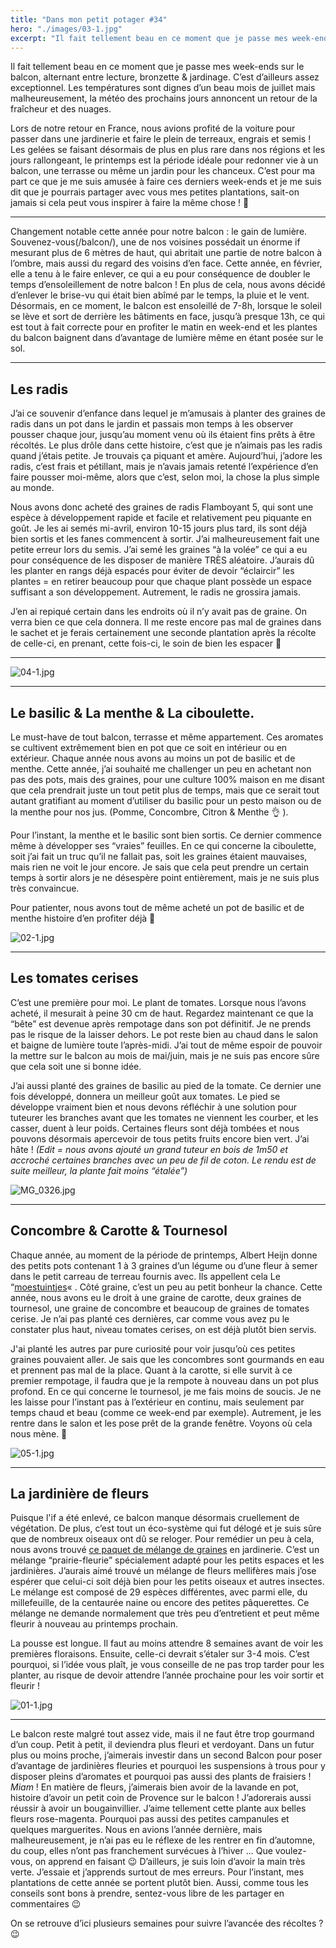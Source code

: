 ```yaml
---
title: "Dans mon petit potager #34"
hero: "./images/03-1.jpg"
excerpt: "Il fait tellement beau en ce moment que je passe mes week-ends sur le balcon, alternant entre lecture, bronzette & jardinage. C’est d’ailleurs assez exceptionnel. Les températures sont dignes d’un beau mois de juillet mais malheureusement, la météo des prochains jours annoncent un retour de la fraîcheur et des nuages. Lors de notre retour en"
---
```

Il fait tellement beau en ce moment que je passe mes week-ends sur le balcon, alternant entre lecture, bronzette & jardinage. C’est d’ailleurs assez exceptionnel. Les températures sont dignes d’un beau mois de juillet mais malheureusement, la météo des prochains jours annoncent un retour de la fraîcheur et des nuages.

Lors de notre retour en France, nous avions profité de la voiture pour passer dans une jardinerie et faire le plein de terreaux, engrais et semis ! Les gelées se faisant désormais de plus en plus rare dans nos régions et les jours rallongeant, le printemps est la période idéale pour redonner vie à un balcon, une terrasse ou même un jardin pour les chanceux. C’est pour ma part ce que je me suis amusée à faire ces derniers week-ends et je me suis dit que je pourrais partager avec vous mes petites plantations, sait-on jamais si cela peut vous inspirer à faire la même chose ! 🙂

---

Changement notable cette année pour notre balcon : le gain de lumière. Souvenez-vous(/balcon/), une de nos voisines possédait un énorme if mesurant plus de 6 mètres de haut, qui abritait une partie de notre balcon à l’ombre, mais aussi du regard des voisins d’en face. Cette année, en février, elle a tenu à le faire enlever, ce qui a eu pour conséquence de doubler le temps d’ensoleillement de notre balcon ! En plus de cela, nous avons décidé d’enlever le brise-vu qui était bien abîmé par le temps, la pluie et le vent. Désormais, en ce moment, le balcon est ensoleillé de 7-8h, lorsque le soleil se lève et sort de derrière les bâtiments en face, jusqu’à presque 13h, ce qui est tout à fait correcte pour en profiter le matin en week-end et les plantes du balcon baignent dans d’avantage de lumière même en étant posée sur le sol.

---

## Les radis

J’ai ce souvenir d’enfance dans lequel je m’amusais à planter des graines de radis dans un pot dans le jardin et passais mon temps à les observer pousser chaque jour, jusqu’au moment venu où ils étaient fins prêts à être récoltés. Le plus drôle dans cette histoire, c’est que je n’aimais pas les radis quand j’étais petite. Je trouvais ça piquant et amère. Aujourd’hui, j’adore les radis, c’est frais et pétillant, mais je n’avais jamais retenté l’expérience d’en faire pousser moi-même, alors que c’est, selon moi, la chose la plus simple au monde.

Nous avons donc acheté des graines de radis Flamboyant 5, qui sont une espèce à développement rapide et facile et relativement peu piquante en goût. Je les ai semés mi-avril, environ 10-15 jours plus tard, ils sont déjà bien sortis et les fanes commencent à sortir. J’ai malheureusement fait une petite erreur lors du semis. J’ai semé les graines “à la volée” ce qui a eu pour conséquence de les disposer de manière TRÈS aléatoire. J’aurais dû les planter en rangs déjà espacés pour éviter de devoir “éclaircir” les plantes = en retirer beaucoup pour que chaque plant possède un espace suffisant a son développement. Autrement, le radis ne grossira jamais.

J’en ai repiqué certain dans les endroits où il n’y avait pas de graine. On verra bien ce que cela donnera. Il me reste encore pas mal de graines dans le sachet et je ferais certainement une seconde plantation après la récolte de celle-ci, en prenant, cette fois-ci, le soin de bien les espacer 🙂

---

<img alt="04-1.jpg" src="./images/04-1.jpg">

---

## Le basilic & La menthe & La ciboulette.

Le must-have de tout balcon, terrasse et même appartement. Ces aromates se cultivent extrêmement bien en pot que ce soit en intérieur ou en extérieur. Chaque année nous avons au moins un pot de basilic et de menthe. Cette année, j’ai souhaité me challenger un peu en achetant non pas des pots, mais des graines, pour une culture 100% maison en me disant que cela prendrait juste un tout petit plus de temps, mais que ce serait tout autant gratifiant au moment d’utiliser du basilic pour un pesto maison ou de la menthe pour nos jus. (Pomme, Concombre, Citron & Menthe 👌 ).

Pour l’instant, la menthe et le basilic sont bien sortis. Ce dernier commence même à développer ses “vraies” feuilles. En ce qui concerne la ciboulette, soit j’ai fait un truc qu’il ne fallait pas, soit les graines étaient mauvaises, mais rien ne voit le jour encore. Je sais que cela peut prendre un certain temps à sortir alors je ne désespère point entièrement, mais je ne suis plus très convaincue.

Pour patienter, nous avons tout de même acheté un pot de basilic et de menthe histoire d’en profiter déjà 🙂

<img alt="02-1.jpg" src="./images/02-1.jpg">

---

## Les tomates cerises

C’est une première pour moi. Le plant de tomates. Lorsque nous l’avons acheté, il mesurait à peine 30 cm de haut. Regardez maintenant ce que la “bête” est devenue après rempotage dans son pot définitif. Je ne prends pas le risque de la laisser dehors. Le pot reste bien au chaud dans le salon et baigne de lumière toute l’après-midi. J’ai tout de même espoir de pouvoir la mettre sur le balcon au mois de mai/juin, mais je ne suis pas encore sûre que cela soit une si bonne idée.

J’ai aussi planté des graines de basilic au pied de la tomate. Ce dernier une fois développé, donnera un meilleur goût aux tomates.
Le pied se développe vraiment bien et nous devons réfléchir à une solution pour tuteurer les branches avant que les tomates ne viennent les courber, et les casser, duent à leur poids. Certaines fleurs sont déjà tombées et nous pouvons désormais apercevoir de tous petits fruits encore bien vert. J’ai hâte ! _(Edit = nous avons ajouté un grand tuteur en bois de 1m50 et accroché certaines branches avec un peu de fil de coton. Le rendu est de suite meilleur, la plante fait moins “étalée”)_

<img alt="MG_0326.jpg" src="./images/MG_0326.jpg">

---

## Concombre & Carotte & Tournesol

Chaque année, au moment de la période de printemps, Albert Heijn donne des petits pots contenant 1 à 3 graines d’un légume ou d’une fleur à semer dans le petit carreau de terreau fournis avec. Ils appellent cela Le “[moestuintjes](https://www.google.nl/search?q=moestuintjes&source=lnms&tbm=isch&sa=X&ved=0ahUKEwjF-omYtM7aAhXCZFAKHe6aB7IQ_AUICigB&biw=1440&bih=719)« . Côté graine, c’est un peu au petit bonheur la chance. Cette année, nous avons eu le droit à une graine de carotte, deux graines de tournesol, une graine de concombre et beaucoup de graines de tomates cerise. Je n’ai pas planté ces dernières, car comme vous avez pu le constater plus haut, niveau tomates cerises, on est déjà plutôt bien servis.

J'ai planté les autres par pure curiosité pour voir jusqu’où ces petites graines pouvaient aller. Je sais que les concombres sont gourmands en eau et prennent pas mal de la place. Quant à la carotte, si elle survit à ce premier rempotage, il faudra que je la rempote à nouveau dans un pot plus profond. En ce qui concerne le tournesol, je me fais moins de soucis. Je ne les laisse pour l’instant pas à l’extérieur en continu, mais seulement par temps chaud et beau (comme ce week-end par exemple). Autrement, je les rentre dans le salon et les pose prêt de la grande fenêtre. Voyons où cela nous mène. 🙂

<img alt="05-1.jpg" src="./images/05-1.jpg">

---

## La jardinière de fleurs

Puisque l'if a été enlevé, ce balcon manque désormais cruellement de végétation. De plus, c’est tout un éco-système qui fut délogé et je suis sûre que de nombreux oiseaux ont dû se reloger. Pour remédier un peu à cela, nous avons trouvé [ce paquet de mélange de graines](http://www.gammvert.fr/2-1212-plantes-dexterieur/2-5006-graines-bulbes/3-1213-toutes-nos-graines/p-31521-prairie-fleurie-les-fleurs-de-lete-elegance-3m2) en jardinerie. C’est un mélange “prairie-fleurie” spécialement adapté pour les petits espaces et les jardinières. J’aurais aimé trouvé un mélange de fleurs mellifères mais j’ose espérer que celui-ci soit déjà bien pour les petits oiseaux et autres insectes. Le mélange est composé de 29 espèces différentes, avec parmi elle, du millefeuille, de la centaurée naine ou encore des petites pâquerettes. Ce mélange ne demande normalement que très peu d’entretient et peut même fleurir à nouveau au printemps prochain.

La pousse est longue. Il faut au moins attendre 8 semaines avant de voir les premières floraisons. Ensuite, celle-ci devrait s’étaler sur 3-4 mois. C’est pourquoi, si l’idée vous plaît, je vous conseille de ne pas trop tarder pour les planter, au risque de devoir attendre l’année prochaine pour les voir sortir et fleurir !

<img alt="01-1.jpg" src="./images/01-1.jpg">

---

Le balcon reste malgré tout assez vide, mais il ne faut être trop gourmand d’un coup. Petit à petit, il deviendra plus fleuri et verdoyant. Dans un futur plus ou moins proche, j’aimerais investir dans un second Balcon pour poser d’avantage de jardinières fleuries et pourquoi les suspensions à trous pour y disposer pleins d’aromates et pourquoi pas aussi des plants de fraisiers ! _Miam_ ! En matière de fleurs, j’aimerais bien avoir de la lavande en pot, histoire d’avoir un petit coin de Provence sur le balcon ! J’adorerais aussi réussir à avoir un bougainvillier. J’aime tellement cette plante aux belles fleurs rose-magenta. Pourquoi pas aussi des petites campanules et quelques marguerites. Nous en avions l’année dernière, mais malheureusement, je n’ai pas eu le réflexe de les rentrer en fin d’automne, du coup, elles n’ont pas franchement survécues à l’hiver ... Que voulez-vous, on apprend en faisant 😉 D’ailleurs, je suis loin d’avoir la main très verte. J’essaie et j’apprends surtout de mes erreurs. Pour l’instant, mes plantations de cette année se portent plutôt bien. Aussi, comme tous les conseils sont bons à prendre, sentez-vous libre de les partager en commentaires 😉

On se retrouve d’ici plusieurs semaines pour suivre l’avancée des récoltes ? 😉
